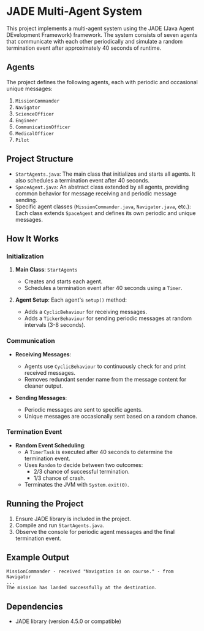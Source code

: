 # JADE Multi-Agent System

This project implements a multi-agent system using the JADE (Java Agent DEvelopment Framework) framework. The system consists of seven agents that communicate with each other periodically and simulate a random termination event after approximately 40 seconds of runtime.

## Agents

The project defines the following agents, each with periodic and occasional unique messages:

1. `MissionCommander`
2. `Navigator`
3. `ScienceOfficer`
4. `Engineer`
5. `CommunicationOfficer`
6. `MedicalOfficer`
7. `Pilot`

## Project Structure

- `StartAgents.java`: The main class that initializes and starts all agents. It also schedules a termination event after 40 seconds.
- `SpaceAgent.java`: An abstract class extended by all agents, providing common behavior for message receiving and periodic message sending.
- Specific agent classes (`MissionCommander.java`, `Navigator.java`, etc.): Each class extends `SpaceAgent` and defines its own periodic and unique messages.

## How It Works

### Initialization

1. **Main Class**: `StartAgents`
    - Creates and starts each agent.
    - Schedules a termination event after 40 seconds using a `Timer`.

2. **Agent Setup**: Each agent's `setup()` method:
    - Adds a `CyclicBehaviour` for receiving messages.
    - Adds a `TickerBehaviour` for sending periodic messages at random intervals (3-8 seconds).

### Communication

- **Receiving Messages**:
    - Agents use `CyclicBehaviour` to continuously check for and print received messages.
    - Removes redundant sender name from the message content for cleaner output.

- **Sending Messages**:
    - Periodic messages are sent to specific agents.
    - Unique messages are occasionally sent based on a random chance.

### Termination Event

- **Random Event Scheduling**:
    - A `TimerTask` is executed after 40 seconds to determine the termination event.
    - Uses `Random` to decide between two outcomes:
        - 2/3 chance of successful termination.
        - 1/3 chance of crash.
    - Terminates the JVM with `System.exit(0)`.

## Running the Project

1. Ensure JADE library is included in the project.
2. Compile and run `StartAgents.java`.
3. Observe the console for periodic agent messages and the final termination event.

## Example Output

```text
MissionCommander - received "Navigation is on course." - from Navigator
...
The mission has landed successfully at the destination.
```

## Dependencies

- JADE library (version 4.5.0 or compatible)
